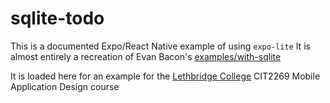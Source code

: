 # sqlite-todo
This is a documented Expo/React Native example of using `expo-lite`
It is almost entirely a recreation of 
Evan Bacon's [examples/with-sqlite](https://github.com/expo/examples/tree/master/with-sqlite)

It is loaded here for an example for the [Lethbridge College](https://lethbridgecollege.ca) CIT2269 Mobile Application Design course
